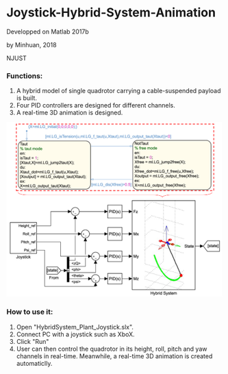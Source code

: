 # Joystick-Hybrid-System-Animation

Developped on Matlab 2017b

by Minhuan, 2018

NJUST

### Functions:
1. A hybrid model of single quadrotor carrying a cable-suspended payload is built.
2. Four PID controllers are designed for different channels.
3. A real-time 3D animation is designed.

![Simulink Block]([B1]_Single_Hybrid_P2Q/Ch2_Hybrid_Con_Block.png)

### How to use it:
1. Open "HybridSystem_Plant_Joystick.slx".
2. Connect PC with a joystick such as XboX.
3. Click "Run"
4. User can then control the quadrotor in its height, roll, pitch and yaw channels in real-time. Meanwhile, a real-time 3D animation is created automaticlly.
